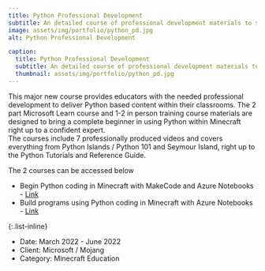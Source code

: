 ```yaml
---
title: Python Professional Development
subtitle: An detailed course of professional development materials to support teachers in delivering Minecraft Education based Python activities in their classrooms.
image: assets/img/portfolio/python_pd.jpg
alt: Python Professional Development

caption:
  title: Python Professional Development
  subtitle: An detailed course of professional development materials to support teachers in delivering Minecraft Education based Python activities in their classrooms.
  thumbnail: assets/img/portfolio/python_pd.jpg
---
```

This major new course provides educators with the needed professional development to deliver Python based content within their classrooms. The 2 part Microsoft Learn course and 1-2 in person training course materials are designed to bring a complete beginner in using Python within Minecraft right up to a confident expert.   
The courses include 7 professionally produced videos and covers everything from Python Islands / Python 101 and Seymour Island, right up to the Python Tutorials and Reference Guide.   

The 2 courses can be accessed below
- Begin Python coding in Minecraft with MakeCode and Azure Notebooks - [Link](https://docs.microsoft.com/en-us/learn/modules/begin-python-coding-minecraft-makecode-azure-notebooks/)
- Build programs using Python coding in Minecraft with Azure Notebooks - [Link](https://docs.microsoft.com/en-us/learn/modules/build-programs-use-python-coding-minecraft-azure-notebooks/)

{:.list-inline}
- Date: March 2022 - June 2022
- Client: Microsoft / Mojang
- Category: Minecraft Education
